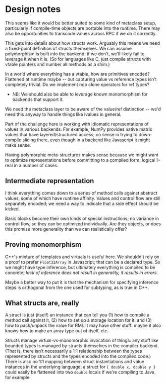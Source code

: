 # Design notes
This seems like it would be better suited to some kind of metaclass setup,
particularly if compile-time objects are portable into the runtime. There may
also be opportunities to transcode values across RPC if we do it correctly.

This gets into details about how structs work. Arguably this means we need a
fixed-point definition of structs themselves. We can assume polymorphism is
built into the backend; if we don't, we'll likely fail to leverage it when it
is. (So for languages like C, just compile structs with vtable pointers and
number all methods as a shim.)

In a world where everything has a vtable, how are primitives encoded? Flattened
at runtime maybe -- but capturing value vs reference types isn't completely
trivial. Do we implement nop clone operators for ref types?

- NB: We should also be able to leverage known monomorphism for backends that
  support it.

We need the metaclass layer to be aware of the value/ref distinction -- we'd
need this anyway to handle things like lvalues in general.

Part of the challenge here is working with idiomatic representations of values
in various backends. For example, NumPy provides native matrix values that have
layered/structured access; no sense in trying to down-compile slicing there,
even though in a backend like Javascript it might make sense.

Having polymorphic meta-structures makes sense because we might want to
optimize representations before committing to a compiled form; logical != real
in a number of cases.

## Intermediate representation
I think everything comes down to a series of method calls against abstract
values, some of which have runtime affinity. Values and control flow are still
separately encoded; we need a way to indicate that a side effect should be
kicked.

Basic blocks become their own kinds of special instructions; no variance in
control flow, so they can be optimized individually. Are they objects, or does
this promise more generality than we can realistically offer?

## Proving monomorphism
C++'s mixture of templates and virtuals is useful here. We shouldn't rely on a
proof to prefer `Float32Array` in Javascript; that can be a declared type. So
we might have type inference, but ultimately everything is compiled to be
concrete; _lack of inference does not result in generality, it results in
errors._

Maybe a better way to put it is that the mechanism for specifying inference
steps is orthogonal from the one used for subtyping, as is true in C++.

## What structs are, really
A struct is just (itself) an instance that can tell you (1) how to compile a
method call against it, (2) how to set up a storage location for it, and (3)
how to pack/unpack the value for RMI. It may have other stuff: maybe it also
knows how to make an array type out of itself, etc.

Structs manage virtual-vs-monomorphic invocation of things: any stuff like
bounded types is managed by structs themselves in the compiler backend. (That
is, there isn't necessarily a 1:1 relationship between the types represented by
structs and the types encoded into the compiled code.) There is also no 1:1
mapping between struct instantiations and value instances in the underlying
language: a struct for `{ double x, double y }` could easily be flattened into
two `double` locals if we're compiling to Java, for example.
